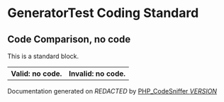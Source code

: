 # GeneratorTest Coding Standard

## Code Comparison, no code

This is a standard block.
  <table>
   <tr>
    <th>Valid: no code.</th>
    <th>Invalid: no code.</th>
   </tr>
  </table>

Documentation generated on *REDACTED* by [PHP_CodeSniffer *VERSION*](https://github.com/PHPCSStandards/PHP_CodeSniffer)
